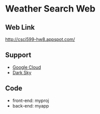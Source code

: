 # Weather Search Web

## Web Link
http://csci599-hw8.appspot.com/

## Support
- [Google Cloud](https://cloud.google.com/gcp/?utm_source=google&utm_medium=cpc&utm_campaign=na-US-all-en-dr-bkws-all-all-trial-b-dr-1007179&utm_content=text-ad-lpsitelinkPexp1-any-DEV_c-CRE_353294881636-ADGP_Hybrid+%7C+AW+SEM+%7C+BKWS+%7C+US+%7C+en+%7C+BMM+~+UX+Test+~+gcp-KWID_43700044772255389-kwd-20903505266&utm_term=KW_%2Bgcp-ST_%2Bgcp&gclid=Cj0KCQiAz53vBRCpARIsAPPsz8U5Q4TYqigLyDsLgITt2eNzrNDdbJiI3Y0jBYMcNCRbGqASMB8K_CYaApCHEALw_wcB)
- [Dark Sky](https://darksky.net/dev)

## Code
- front-end: myproj
- back-end: myapp
